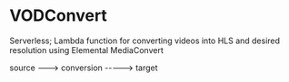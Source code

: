 # VODConvert
Serverless; Lambda function for converting videos into HLS and desired resolution using Elemental MediaConvert

source ---> conversion -----> target
